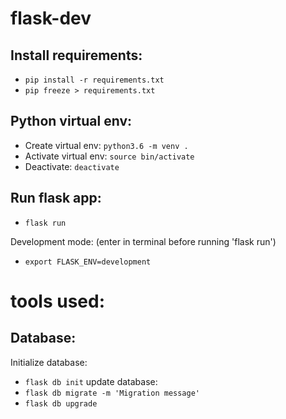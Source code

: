 # flask-dev


## Install requirements:
- `pip install -r requirements.txt`
- `pip freeze > requirements.txt`

## Python virtual env:
- Create virtual env: `python3.6 -m venv .`
- Activate virtual env: `source bin/activate`
- Deactivate: `deactivate`


## Run flask app:
- `flask run`

Development mode: (enter in terminal before running 'flask run')
- `export FLASK_ENV=development`



# tools used:

## Database:
Initialize database:
- `flask db init`
update database:
- `flask db migrate -m 'Migration message'`
- `flask db upgrade`




